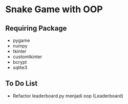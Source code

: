 # Snake Game with OOP

## Requiring Package

- pygame
- numpy
- tkinter
- customtkinter
- bcrypt
- sqlite3

## To Do List

- Refactor leaderboard.py menjadi oop (Leaderboard)
